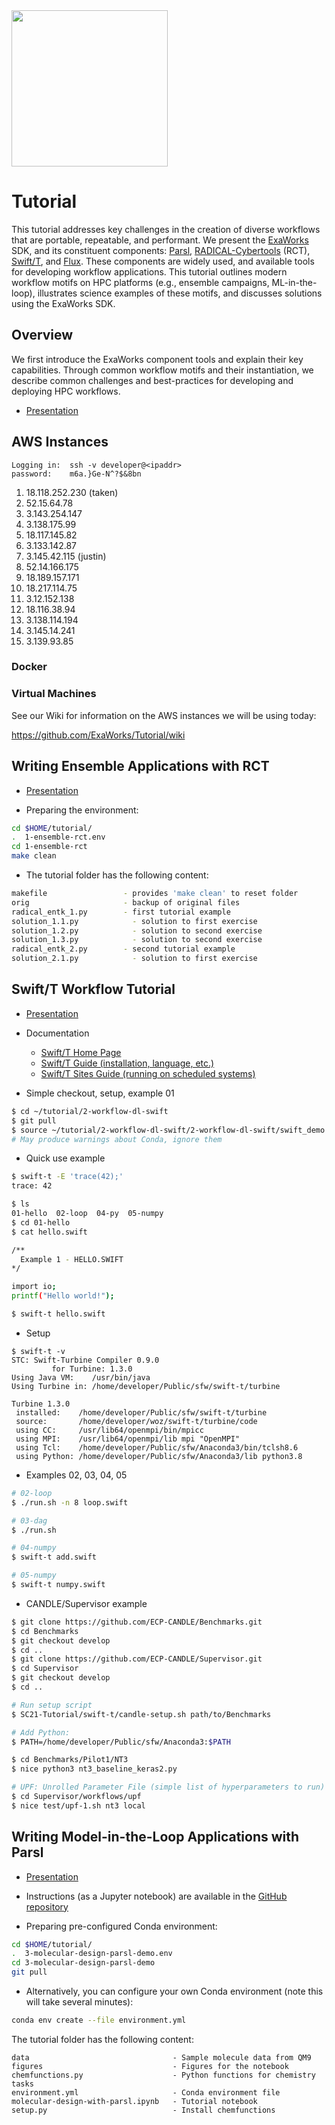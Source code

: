 <img src="https://exaworks.org/images/exaworks-name.png" width="250" />

# Tutorial

This tutorial addresses key challenges in the creation of diverse workflows that are portable, repeatable, and performant. We present the [ExaWorks](https://exaworks.org) SDK, and its constituent components: [Parsl](https://parsl-project.org/), [RADICAL-Cybertools](https://radical-cybertools.github.io/) (RCT), [Swift/T](https://swift-lang.github.io/swift-t/guide.html), and [Flux](http://flux-framework.org/). These components are widely used, and available tools for developing workflow applications. This tutorial outlines modern workflow motifs on HPC platforms (e.g., ensemble campaigns, ML-in-the-loop), illustrates science examples of these motifs, and discusses solutions using the ExaWorks SDK.

## Overview

We first introduce the ExaWorks component tools and explain their key capabilities. Through common workflow motifs and their instantiation, we  describe common challenges and best-practices for developing and deploying HPC workflows.

- [Presentation](https://github.com/ExaWorks/Tutorial/blob/main/presentations/01-introduction.pdf)

## AWS Instances

```
Logging in:  ssh -v developer@<ipaddr>
password:    m6a.}Ge-N^?$&8bn
```

1. 18.118.252.230  (taken)
1. 52.15.64.78     
1. 3.143.254.147   
1. 3.138.175.99    
1. 18.117.145.82   
1. 3.133.142.87    
1. 3.145.42.115   (justin) 
1. 52.14.166.175   
1. 18.189.157.171  
1. 18.217.114.75
2. 3.12.152.138    
3. 18.116.38.94    
4. 3.138.114.194   
5. 3.145.14.241    
6. 3.139.93.85

### Docker

### Virtual Machines

See our Wiki for information on the AWS instances we will be using today:

https://github.com/ExaWorks/Tutorial/wiki

## Writing Ensemble Applications with RCT

- [Presentation](https://github.com/ExaWorks/Tutorial/blob/main/presentations/02-rct.pdf)

- Preparing the environment:

```sh
cd $HOME/tutorial/
.  1-ensemble-rct.env
cd 1-ensemble-rct
make clean
```

- The tutorial folder has the following content:
```sh
makefile                 - provides 'make clean' to reset folder
orig                     - backup of original files
radical_entk_1.py        - first tutorial example
solution_1.1.py            - solution to first exercise
solution_1.2.py            - solution to second exercise
solution_1.3.py            - solution to second exercise
radical_entk_2.py        - second tutorial example
solution_2.1.py            - solution to first exercise
```

## Swift/T Workflow Tutorial

- [Presentation](https://docs.google.com/presentation/d/1eCn1OnM8G1q2Aznv1L5qAc76kIKVlbOG-ydUj95YjL4)

- Documentation
    - [Swift/T Home Page](http://swift-lang.org/Swift-T)
    - [Swift/T Guide (installation, language, etc.)](https://swift-lang.github.io/swift-t/guide.html)
    - [Swift/T Sites Guide (running on scheduled systems)](https://swift-lang.github.io/swift-t/sites.html)

- Simple checkout, setup, example 01

```sh
$ cd ~/tutorial/2-workflow-dl-swift
$ git pull
$ source ~/tutorial/2-workflow-dl-swift/2-workflow-dl-swift/swift_demo.env
# May produce warnings about Conda, ignore them
```

- Quick use example
```sh
$ swift-t -E 'trace(42);'
trace: 42

$ ls
01-hello  02-loop  04-py  05-numpy
$ cd 01-hello
$ cat hello.swift  

/**
  Example 1 - HELLO.SWIFT
*/

import io;
printf("Hello world!");

$ swift-t hello.swift 
```

- Setup
```
$ swift-t -v
STC: Swift-Turbine Compiler 0.9.0
         for Turbine: 1.3.0
Using Java VM:    /usr/bin/java
Using Turbine in: /home/developer/Public/sfw/swift-t/turbine

Turbine 1.3.0
 installed:    /home/developer/Public/sfw/swift-t/turbine
 source:       /home/developer/woz/swift-t/turbine/code
 using CC:     /usr/lib64/openmpi/bin/mpicc
 using MPI:    /usr/lib64/openmpi/lib mpi "OpenMPI"
 using Tcl:    /home/developer/Public/sfw/Anaconda3/bin/tclsh8.6
 using Python: /home/developer/Public/sfw/Anaconda3/lib python3.8
```

- Examples 02, 03, 04, 05

```sh
# 02-loop
$ ./run.sh -n 8 loop.swift

# 03-dag
$ ./run.sh

# 04-numpy
$ swift-t add.swift

# 05-numpy 
$ swift-t numpy.swift
```

- CANDLE/Supervisor example

```sh
$ git clone https://github.com/ECP-CANDLE/Benchmarks.git
$ cd Benchmarks
$ git checkout develop
$ cd ..
$ git clone https://github.com/ECP-CANDLE/Supervisor.git
$ cd Supervisor
$ git checkout develop
$ cd ..

# Run setup script
$ SC21-Tutorial/swift-t/candle-setup.sh path/to/Benchmarks

# Add Python:
$ PATH=/home/developer/Public/sfw/Anaconda3:$PATH

$ cd Benchmarks/Pilot1/NT3
$ nice python3 nt3_baseline_keras2.py

# UPF: Unrolled Parameter File (simple list of hyperparameters to run)
$ cd Supervisor/workflows/upf
$ nice test/upf-1.sh nt3 local
```

## Writing Model-in-the-Loop Applications with Parsl

- [Presentation](https://github.com/ExaWorks/Tutorial/blob/main/presentations/04-parsl.pdf)

- Instructions (as a Jupyter notebook) are available in the [GitHub repository](https://github.com/ExaWorks/molecular-design-parsl-demo)

- Preparing pre-configured Conda environment:
```sh
cd $HOME/tutorial/
.  3-molecular-design-parsl-demo.env
cd 3-molecular-design-parsl-demo
git pull
```

- Alternatively, you can configure your own Conda environment (note this will take several minutes): 
```sh
conda env create --file environment.yml
```

 The tutorial folder has the following content:
```
data                                - Sample molecule data from QM9
figures                             - Figures for the notebook
chemfunctions.py                    - Python functions for chemistry tasks
environment.yml                     - Conda environment file
molecular-design-with-parsl.ipynb   - Tutorial notebook
setup.py                            - Install chemfunctions
```

